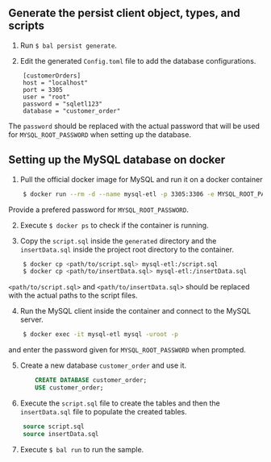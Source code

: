 ## Generate the persist client object, types, and scripts

1. Run `$ bal persist generate`.

2. Edit the generated `Config.toml` file to add the database configurations.

```
    [customerOrders]
    host = "localhost"
    port = 3305
    user = "root"
    password = "sqletl123"
    database = "customer_order"
```
The `password` should be replaced with the actual password that will be used for `MYSQL_ROOT_PASSWORD` when setting up the database.

## Setting up the MySQL database on docker

1. Pull the official docker image for MySQL and run it on a docker container

```sh
    $ docker run --rm -d --name mysql-etl -p 3305:3306 -e MYSQL_ROOT_PASSWORD=sqletl123 mysql:latest
```
Provide a prefered password for `MYSQL_ROOT_PASSWORD`.

2. Execute `$ docker ps` to check if the container is running.

3. Copy the `script.sql` inside the `generated` directory and the `insertData.sql` inside the project root directory to the container.

```sh
    $ docker cp <path/to/script.sql> mysql-etl:/script.sql
    $ docker cp <path/to/insertData.sql> mysql-etl:/insertData.sql
```
`<path/to/script.sql>` and `<path/to/insertData.sql>` should be replaced with the actual paths to the script files.

4. Run the MySQL client inside the container and connect to the MySQL server.

```sh
    $ docker exec -it mysql-etl mysql -uroot -p
```
and enter the password given for `MYSQL_ROOT_PASSWORD` when prompted.

5. Create a new database `customer_order` and use it.

    ```sql
        CREATE DATABASE customer_order;
        USE customer_order;
    ```

6. Execute the `script.sql` file to create the tables and then the `insertData.sql` file to populate the created tables.

```sql
    source script.sql
    source insertData.sql
```

7. Execute `$ bal run` to run the sample.
